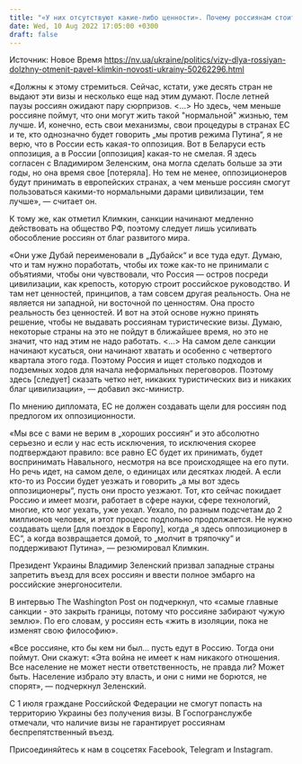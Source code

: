 ```yaml
---
title: "«У них отсутствуют какие-либо ценности». Почему россиянам стоит прекратить выдавать визы в ЕС — комментарий Павла Климкина"
date: Wed, 10 Aug 2022 17:05:00 +0300
draft: false
---
```

Источник: Новое Время https://nv.ua/ukraine/politics/vizy-dlya-rossiyan-dolzhny-otmenit-pavel-klimkin-novosti-ukrainy-50262296.html


«Должны к этому стремиться. Сейчас, кстати, уже десять стран не выдают эти визы и несколько еще над этим думают. После летней паузы россиян ожидают пару сюрпризов. <...> Но здесь, чем меньше россияне поймут, что они могут жить такой "нормальной" жизнью, тем лучше. И, конечно, есть свои механизмы, свои процедуры в странах ЕС и те, кто однозначно будет говорить „мы против режима Путина“, я не верю, что в России есть какая-то оппозиция. Вот в Беларуси есть оппозиция, а в России [оппозиция] какая-то не смелая. Я здесь согласен с Владимиром Зеленским, она могла сделать больше за эти годы, но она время свое [потеряла]. Но тем не менее, оппозиционеров будут принимать в европейских странах, а чем меньше россиян смогут пользоваться какими-то нормальными дарами цивилизации, тем лучше», — считает он.

К тому же, как отметил Климкин, санкции начинают медленно действовать на общество РФ, поэтому следует лишь усиливать обособление россиян от благ развитого мира.

«Они уже Дубай переименовали в „Дубайск“ и все туда едут. Думаю, что и там нужно поработать, чтобы их тоже как-то не принимали с объятиями, чтобы они чувствовали, что Россия — остров посреди цивилизации, как крепость, которую строит российское руководство. И там нет ценностей, принципов, а там совсем другая реальность. Она не является ни западной, ни восточной по ценностям. Она просто реальность без ценностей. И вот на этой основе нужно принять решение, чтобы не выдавать россиянам туристические визы. Думаю, некоторые страны на это не пойдут в ближайшее время, но это не значит, что над этим не надо работать. <…> На самом деле санкции начинают кусаться, они начинают хватать и особенно с четвертого квартала этого года. Поэтому Россия и ищет столько подходов и подземных ходов для начала неформальных переговоров. Поэтому здесь [следует] сказать четко нет, никаких туристических виз и никаких благ цивилизации», — добавил экс-министр.

По мнению дипломата, ЕС не должен создавать щели для россиян под предлогом их оппозиционности.

«Мы все с вами не верим в „хороших россиян“ и это абсолютно серьезно и если у нас есть исключения, то исключения скорее подтверждают правило: все равно ЕС будет их принимать, будет воспринимать Навального, несмотря на все происходящее на его пути. Но речь идет, на самом деле, о единицах или десятках людей. А если кто-то из России будет уезжать и говорить „а мы вот здесь оппозиционеры“, пусть они просто уезжают. Тот, кто сейчас покидает Россию и имеет мозги, работает в сфере науки, сфере технологий, многие, кто мог уехать, уже уехал. Уехало, по разным подсчетам до 2 миллионов человек, и этот процесс подпольно продолжается. Не нужно создавать щели [для поездок в Европу], когда „я здесь оппозиционер в ЕС“, а когда возвращается домой, то „молчит в тряпочку“ и поддерживают Путина», — резюмировал Климкин.

Президент Украины Владимир Зеленский призвал западные страны запретить въезд для всех россиян и ввести полное эмбарго на российские энергоносители.

В интервью The Washington Post он подчеркнул, что «самые главные санкции - это закрыть границы, потому что россияне забирают чужую землю». По его словам, у россиян есть «жить в изоляции, пока не изменят свою философию».

«Все россияне, кто бы кем ни был… пусть едут в Россию. Тогда они поймут. Они скажут: «Эта война не имеет к нам никакого отношения. Все население не может нести ответственность, не правда ли? Может быть. Население избрало эту власть, и они с ними не борются, не спорят», — подчеркнул Зеленский.

С 1 июля граждане Российской Федерации не смогут попасть на территорию Украины без получения визы. В Госпогранслужбе отмечали, что наличие визы не гарантирует россиянам беспрепятственный въезд.

Присоединяйтесь к нам в соцсетях Facebook, Telegram и Instagram.
